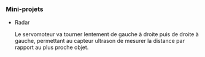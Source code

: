 ### Mini-projets

- Radar 
    
    Le servomoteur va tourner lentement de gauche à droite puis de droite à gauche, permettant au capteur ultrason de mesurer 
    la distance par rapport au plus proche objet.